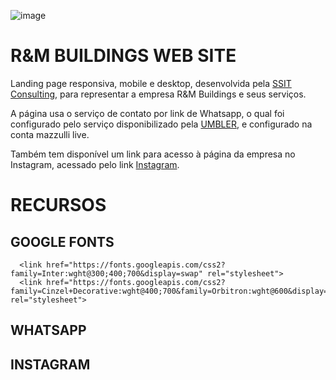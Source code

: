 ![image](https://github.com/mazzulli/rmbuildings/assets/40283657/c69f5363-49ea-466e-b2ff-bc3bca00db72)

# R&M BUILDINGS WEB SITE

Landing page responsiva, mobile e desktop, desenvolvida pela [SSIT Consulting](https://ssitconsulting.com.br), para representar a empresa R&M Buildings e seus serviços.

A página usa o serviço de contato por link de Whatsapp, o qual foi configurado pelo serviço disponibilizado pela [UMBLER](https://www.contate.me/), e configurado na conta mazzulli live.

Também tem disponível um link para acesso à página da empresa no Instagram, acessado pelo link [Instagram](https://instagram.com).


# RECURSOS

## GOOGLE FONTS

```
  <link href="https://fonts.googleapis.com/css2?family=Inter:wght@300;400;700&display=swap" rel="stylesheet">
  <link href="https://fonts.googleapis.com/css2?family=Cinzel+Decorative:wght@400;700&family=Orbitron:wght@600&display=swap" rel="stylesheet">
```

## WHATSAPP

## INSTAGRAM


